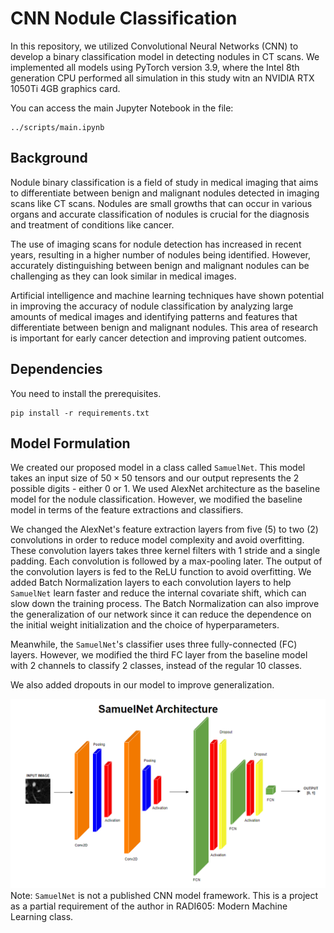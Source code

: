 # CNN Nodule Classification
In this repository, we utilized Convolutional Neural Networks (CNN) to develop a binary classification model in detecting nodules in CT scans. We implemented all models using PyTorch version 3.9, where the Intel 8th generation CPU performed all simulation in this study witn an NVIDIA RTX 1050Ti 4GB graphics card.


You can access the main Jupyter Notebook in the file:
```
../scripts/main.ipynb
```

## Background
Nodule binary classification is a field of study in medical imaging that aims to differentiate between benign and malignant nodules detected in imaging scans like CT scans. Nodules are small growths that can occur in various organs and accurate classification of nodules is crucial for the diagnosis and treatment of conditions like cancer.

The use of imaging scans for nodule detection has increased in recent years, resulting in a higher number of nodules being identified. However, accurately distinguishing between benign and malignant nodules can be challenging as they can look similar in medical images.

Artificial intelligence and machine learning techniques have shown potential in improving the accuracy of nodule classification by analyzing large amounts of medical images and identifying patterns and features that differentiate between benign and malignant nodules. This area of research is important for early cancer detection and improving patient outcomes.

## Dependencies
You need to install the prerequisites.
``` 
pip install -r requirements.txt
```

## Model Formulation
We created our proposed model in a class called <code>SamuelNet</code>. This model takes an input size of $50 \times 50$ tensors and our output represents the 2 possible digits - either 0 or 1. We used AlexNet architecture as the baseline model for the nodule classification. However, we modified the baseline model in terms of the feature extractions and classifiers. 

We changed the AlexNet's feature extraction layers from five (5) to two (2) convolutions in order to reduce model complexity and avoid overfitting. These convolution layers takes three kernel filters with 1 stride and a single padding. Each convolution is followed by a max-pooling later. The output of the convolution layers is fed to the ReLU function to avoid overfitting. We added Batch Normalization layers to each convolution layers to help <code>SamuelNet</code> learn faster and reduce the internal covariate shift, which can slow down the training process. The Batch Normalization can also improve the generalization of our network since it can reduce the dependence on the initial weight initialization and the choice of hyperparameters.

Meanwhile, the <code>SamuelNet</code>'s classifier uses three fully-connected (FC) layers. However, we modified the third FC layer from the baseline model with 2 channels to classify 2 classes, instead of the regular 10 classes.

We also added dropouts in our model to improve generalization. 
<center>
<img src="/figures/samuelnet.PNG" width = "808"/>
</center>
Note: <code>SamuelNet</code> is not a published CNN model framework. This is a project as a partial requirement of the author in RADI605: Modern Machine Learning class.